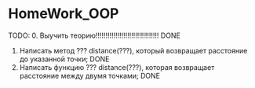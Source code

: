 # HomeWork_OOP
TODO:
0. Выучить теорию!!!!!!!!!!!!!!!!!!!!!!!!!!!!!!!!                                           DONE
1. Написать метод ??? distance(???), который возвращает расстояние до указанной точки;      DONE
2. Написать функцию ??? distance(???), которая возвращает расстояние между двумя точками;   DONE
